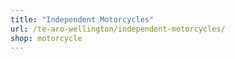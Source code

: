 ```yaml
---
title: "Independent Motorcycles"
url: /te-aro-wellington/independent-motorcycles/
shop: motorcycle
---
```

